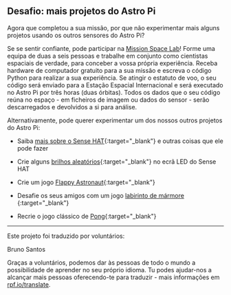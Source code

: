 ## Desafio: mais projetos do Astro Pi

Agora que completou a sua missão, por que não experimentar mais alguns projetos usando os outros sensores do Astro Pi?

Se se sentir confiante, pode participar na [Mission Space Lab](https://astro-pi.org/missions/space-lab/)! Forme uma equipa de duas a seis pessoas e trabalhe em conjunto como cientistas espaciais de verdade, para conceber a vossa própria experiência. Receba hardware de computador gratuito para a sua missão e escreva o código Python para realizar a sua experiência. Se atingir o estatuto de voo, o seu código será enviado para a Estação Espacial Internacional e será executado no Astro Pi por três horas (duas órbitas). Todos os dados que o seu código reúna no espaço - em ficheiros de imagem ou dados do sensor - serão descarregados e devolvidos a si para análise.

Alternativamente, pode querer experimentar um dos nossos outros projetos do Astro Pi:

+ Saiba [mais sobre o Sense HAT](https://projects.raspberrypi.org/pt-PT/projects/getting-started-with-the-sense-hat){:target="_blank"} e outras coisas que ele pode fazer

+ Crie alguns [brilhos aleatórios](https://projects.raspberrypi.org/pt-PT/projects/sense-hat-random-sparkles){:target="_blank"} no ecrã LED do Sense HAT

+ Crie um jogo [Flappy Astronaut](https://projects.raspberrypi.org/pt-PT/projects/flappy-astronaut){:target="_blank"}

+ Desafie os seus amigos com um jogo [labirinto de mármore ](https://projects.raspberrypi.org/pt-PT/projects/sense-hat-marble-maze){:target="_blank"}

+ Recrie o jogo clássico de [Pong](https://projects.raspberrypi.org/pt-PT/projects/sense-hat-pong){:target="_blank"}

***
Este projeto foi traduzido por voluntários:

Bruno Santos

Graças a voluntários, podemos dar às pessoas de todo o mundo a possibilidade de aprender no seu próprio idioma. Tu podes ajudar-nos a alcançar mais pessoas oferecendo-te para traduzir - mais informações em [rpf.io/translate](https://rpf.io/translate).
